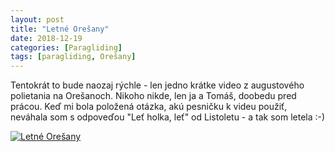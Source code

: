 ```yaml
---
layout: post
title: "Letné Orešany"
date: 2018-12-19
categories: [Paragliding]
tags: [paragliding, Orešany]
---
```


Tentokrát to bude naozaj rýchle - len jedno krátke video z augustového polietania na Orešanoch. Nikoho nikde, len ja a Tomáš, doobedu pred prácou. Keď mi bola položená otázka, akú pesničku k videu použiť, neváhala som s odpoveďou "Leť holka, leť" od Listoletu - a tak som letela :-)

[![Letné Orešany](https://img.youtube.com/vi/UW1Ju4NU9dY/0.jpg)](https://www.youtube.com/watch?v=UW1Ju4NU9dY)
